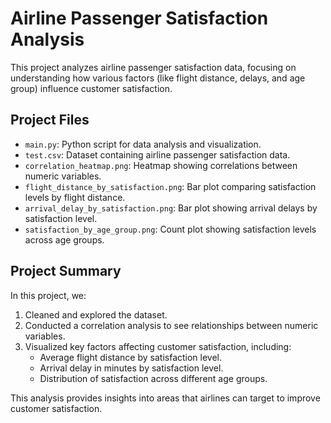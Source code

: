 # Airline Passenger Satisfaction Analysis

This project analyzes airline passenger satisfaction data, focusing on understanding how various factors (like flight distance, delays, and age group) influence customer satisfaction.

## Project Files

- `main.py`: Python script for data analysis and visualization.
- `test.csv`: Dataset containing airline passenger satisfaction data.
- `correlation_heatmap.png`: Heatmap showing correlations between numeric variables.
- `flight_distance_by_satisfaction.png`: Bar plot comparing satisfaction levels by flight distance.
- `arrival_delay_by_satisfaction.png`: Bar plot showing arrival delays by satisfaction level.
- `satisfaction_by_age_group.png`: Count plot showing satisfaction levels across age groups.

## Project Summary

In this project, we:
1. Cleaned and explored the dataset.
2. Conducted a correlation analysis to see relationships between numeric variables.
3. Visualized key factors affecting customer satisfaction, including:
   - Average flight distance by satisfaction level.
   - Arrival delay in minutes by satisfaction level.
   - Distribution of satisfaction across different age groups.

This analysis provides insights into areas that airlines can target to improve customer satisfaction.
